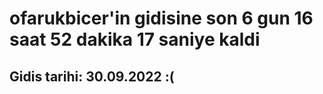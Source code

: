 # ofarukbicer'in gidisine son 6 gun 16 saat 52 dakika 17 saniye kaldi

## Gidis tarihi: 30.09.2022 :(